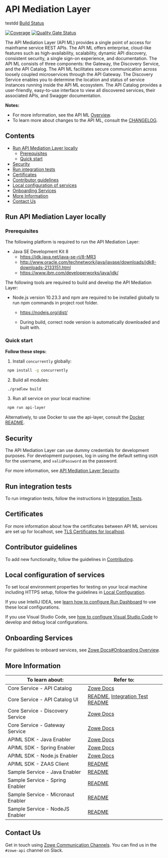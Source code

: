 # API Mediation Layer
testdd
[Build Status](https://wash.zowe.org:8443/job/API_Mediation/job/master/)

[![Coverage](https://sonarcloud.io/api/project_badges/measure?project=zowe_api-layer&metric=coverage)](https://sonarcloud.io/dashboard?id=zowe_api-layer)
[![Quality Gate Status](https://sonarcloud.io/api/project_badges/measure?project=zowe_api-layer&metric=alert_status)](https://sonarcloud.io/dashboard?id=zowe_api-layer)

The API Mediation Layer (API ML) provides a single point of access for mainframe service REST APIs. The API ML offers enterprise, cloud-like features such as high-availability, scalability, dynamic API discovery, consistent security, a single sign-on experience, and documentation. The API ML consists of three components: the Gateway, the Discovery Service, and the API Catalog. The API ML facilitates secure communication across loosely coupled microservices through the API Gateway. The Discovery Service enables you to determine the location and status of service instances running inside the API ML ecosystem. The API Catalog provides a user-friendly, easy-to-use interface to view all discovered services, their associated APIs, and Swagger documentation.

**Notes:** 
* For more information, see the API ML [Overview](https://docs.zowe.org/stable/getting-started/overview.html#api-mediation-layer).
* To learn more about changes to the API ML, consult the [CHANGELOG](CHANGELOG.md).

## Contents

  * [Run API Mediation Layer locally](#run-api-mediation-layer-locally)
    + [Prerequisites](#prerequisites)
    + [Quick start](#quick-start)
  * [Security](#security)
  * [Run integration tests](#run-integration-tests)
  * [Certificates](#certificates)
  * [Contributor guidelines](#contributor-guidelines)
  * [Local configuration of services](#local-configuration-of-services)
  * [Onboarding Services](#onboarding-services)
  * [More Information](#more-information)
  * [Contact Us](#contact-us)

## Run API Mediation Layer locally

### Prerequisites

The following platform is required to run the API Mediation Layer:

* Java SE Development Kit 8 
    * <https://jdk.java.net/java-se-ri/8-MR3> 
    * <http://www.oracle.com/technetwork/java/javase/downloads/jdk8-downloads-2133151.html> 
    * <https://www.ibm.com/developerworks/java/jdk/>

The following tools are required to build and develop the API Mediation Layer:

* Node.js version 10.23.3 and npm are required to be installed globally to run npm commands in project root folder.
  
    * <https://nodejs.org/dist/>
    
    * During build, correct node version is automatically downloaded and built with.

### Quick start

**Follow these steps:**

1. Install `concurrently` globally:

  ```sh
   npm install -g concurrently
   ```

2. Build all modules:

  ```sh
   ./gradlew build
   ```

3. Run all service on your local machine:

  ```sh
   npm run api-layer
   ```

Alternatively, to use Docker to use the api-layer, consult the [Docker README](docker/README.md).

## Security

The API Mediation Layer can use dummy credentials for development purposes. For development purposes, log in using the default setting `USER` for the username, and `validPassword` as the password.   

For more information, see [API Mediation Layer Security](https://docs.zowe.org/stable/extend/extend-apiml/api-mediation-security.html).

## Run integration tests

To run integration tests, follow the instructions in [Integration Tests](integration-tests/README.md).

## Certificates

For more information about how the certificates between API ML services are set up for localhost, see [TLS Certificates for localhost](keystore/README.md).

## Contributor guidelines
To add new functionality, follow the guidelines in [Contributing](CONTRIBUTING.md).

## Local configuration of services

To set local environment properties for testing on your local machine including HTTPS setup, follow the guidelines in [Local Configuration](docs/local-configuration.md).

If you use IntelliJ IDEA, see [learn how to configure Run Dashboard](docs/idea-setup.md) to use these local configurations.

If you use Visual Studio Code, see [how to configure Visual Studio Code](docs/vscode-setup.md) to develop and debug local configurations.

## Onboarding Services

For guidelines to onboard services, see [Zowe Docs#Onboarding Overview](https://docs.zowe.org/stable/extend/extend-apiml/onboard-overview.html).

## More Information

| To learn about:                       | Refer to:                                                                                                                                                                             |
|---------------------------------------|-----------------------------------------------------------------------------------------------------------------------------------------------------------------------------------------|
| Core Service - API Catalog            | [Zowe Docs](https://docs.zowe.org/stable/getting-started/overview.html#api-mediation-layer)                                                                                                          |
|       Core Service - API Catalog UI   | [README](api-catalog-ui/frontend/README.md), [Integration Test README](api-catalog-ui/frontend/src/integration-tests/README.md)       |
| Core Service - Discovery Service      | [Zowe Docs](https://docs.zowe.org/stable/getting-started/overview.html#api-mediation-layer)                                                                                                          |
| Core Service - Gateway Service        | [Zowe Docs](https://docs.zowe.org/stable/getting-started/overview.html#api-mediation-layer)                                                                                                          |
| APIML SDK - Java Enabler              | [Zowe Docs](https://docs.zowe.org/stable/extend/extend-apiml/onboard-plain-java-enabler.html)                                                                                                        |
| APIML SDK - Spring Enabler            | [Zowe Docs](https://docs.zowe.org/stable/extend/extend-apiml/onboard-spring-boot-enabler.html)                                                                                                       |
| APIML SDK - Node.js Enabler           | [Zowe Docs](https://docs.zowe.org/stable/extend/extend-apiml/onboard-nodejs-enabler.html)                                                                                                       |
| APIML SDK - ZAAS Client               | [README](zaas-client/README.md)                                                                                                                                                         |
| Sample Service - Java Enabler         | [README](onboarding-enabler-java-sample-app/README.md)                                                                                                                                  |
|       Sample Service - Spring Enabler | [README](onboarding-enabler-spring-v1-sample-app/README.md)                                                                                                                            |
|       Sample Service - Micronaut Enabler | [README](onboarding-enabler-micronaut-sample-app/README.md)                                                                                                                            |
|       Sample Service - NodeJS Enabler | [README](onboarding-enabler-nodejs-sample-app/README.md)                                                                                                                            |

## Contact Us

Get in touch using [Zowe Communication Channels](https://github.com/zowe/community/blob/master/README.md#communication-channels). You can find us in the `#zowe-api` channel on Slack.
